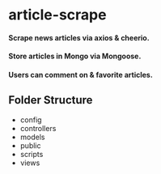 # article-scrape

#### Scrape news articles via axios &amp; cheerio.

#### Store articles in Mongo via Mongoose.

#### Users can comment on &amp; favorite articles.

## Folder Structure

- config
- controllers
- models
- public
- scripts
- views
